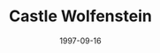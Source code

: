 ---
mission_id: wolf
editorsChoice:
title: "Castle Wolfenstein"
authors: 
    - "Steven Scott"
date: 1997-09-16
filename: 
description: "This is the same mission as Wolfenstein 3D level 1. Your objective is to get to the elevator, hit the switch and grab the plans."
cover: "wolf.png"
levelReplaced:	SECBASE
difficulty: yes
bm:	no
fme: no
wax: no
three_do: no
voc: no
gmd: no
vue: no
lfd: no
base: "New level based upon an old Wolfenstein mission." 
editors: "DFUSE"

---